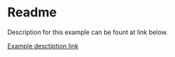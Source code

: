 # Readme

Description for this example can be fount at link below. 

[Example desctiption link](https://rristm.github.io/stm32_threadx/show/threadx_queue_basic_example.md)
